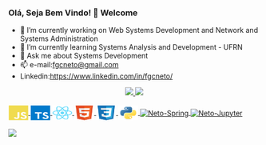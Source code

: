 ### Olá, Seja Bem Vindo! 👋 Welcome

- 🔭 I’m currently working on Web Systems Development and Network and Systems Administration
- 🌱 I’m currently learning Systems Analysis and Development - UFRN
- 💬 Ask me about Systems Development
- 📫 e-mail:fgcneto@gmail.com
- Linkedin:https://www.linkedin.com/in/fgcneto/

<div align="center">
  <a href="https://github.com/fgcneto">
  <img height="180em" src="https://github-readme-stats.vercel.app/api?username=fgcneto&show_icons=true&theme=dark&include_all_commits=true&count_private=true"/>
  <img height="180em" src="https://github-readme-stats.vercel.app/api/top-langs/?username=fgcneto&layout=compact&langs_count=7&theme=dark"/>
</div>

<div style="display: inline_block"><br>
  <img align="center" alt="Neto-Js" height="30" width="40" src="https://raw.githubusercontent.com/devicons/devicon/master/icons/javascript/javascript-plain.svg">
  <img align="center" alt="Neto-Ts" height="30" width="40" src="https://raw.githubusercontent.com/devicons/devicon/master/icons/typescript/typescript-plain.svg">
  <img align="center" alt="Neto-React" height="30" width="40" src="https://raw.githubusercontent.com/devicons/devicon/master/icons/react/react-original.svg">
  <img align="center" alt="Neto-HTML" height="30" width="40" src="https://raw.githubusercontent.com/devicons/devicon/master/icons/html5/html5-original.svg">
  <img align="center" alt="Neto-CSS" height="30" width="40" src="https://raw.githubusercontent.com/devicons/devicon/master/icons/css3/css3-original.svg">
  <img align="center" alt="Neto-Python" height="30" width="40" src="https://raw.githubusercontent.com/devicons/devicon/master/icons/python/python-original.svg">
  <img align="center" alt="Neto-Spring" height="30" width="40" src="https://cdn.jsdelivr.net/gh/devicons/devicon/icons/spring/spring-original.svg" />
  <img align="center" alt="Neto-Jupyter" height="30" width="40" src="https://cdn.jsdelivr.net/gh/devicons/devicon/icons/jupyter/jupyter-original-wordmark.svg" />
          
          
</div>
<br>
<div> 
  <a href="https://www.linkedin.com/in/fgcneto/" target="_blank"><img src="https://img.shields.io/badge/-LinkedIn-%230077B5?style=for-the-badge&logo=linkedin&logoColor=white" target="_blank"></a>
</div>
